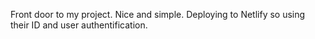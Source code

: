 Front door to my project. Nice and simple. Deploying to Netlify so using their ID and user authentification.

